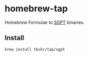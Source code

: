 # homebrew-tap

Homebrew Formulae to [SGPT](https://github.com/tbckr/sgpt) binaries.

## Install

```shell
brew install tbckr/tap/sgpt
```
